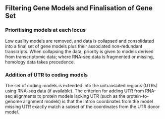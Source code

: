 ## Filtering Gene Models and Finalisation of Gene Set

### Prioritising models at each locus

Low quality models are removed, and data is collapsed and consolidated into a final set of gene models plus their associated non-redundant transcripts. When collapsing the data, priority is given to models derived from transcriptomic data; where RNA-seq data is fragmented or missing, homology data takes precedence.

### Addition of UTR to coding models
The set of coding models is extended into the untranslated regions (UTRs) using RNA-seq data (if available). The criterion for adding UTR from RNA-seq alignments to protein models lacking UTR (such as the protein-to-genome alignment models) is that the intron coordinates from the model missing UTR exactly match a subset of the coordinates from the UTR donor model.


